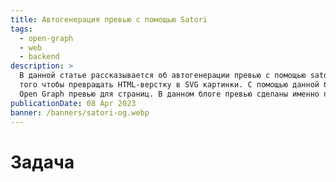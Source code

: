 ```yaml
---
title: Автогенерация превью с помощью Satori
tags:
  - open-graph
  - web
  - backend
description: >
  В данной статье рассказывается об автогенерации превью с помощью satori - библиотеки от Vercel, которая создана для
  того чтобы превращать HTML-верстку в SVG картинки. С помощью данной библиотеки мы будем динамически генерировать
  Open Graph превью для страниц. В данном блоге превью сделаны именно по этому принципу, так что вперед под кат :)
publicationDate: 08 Apr 2023
banner: /banners/satori-og.webp
---
```


# Задача
